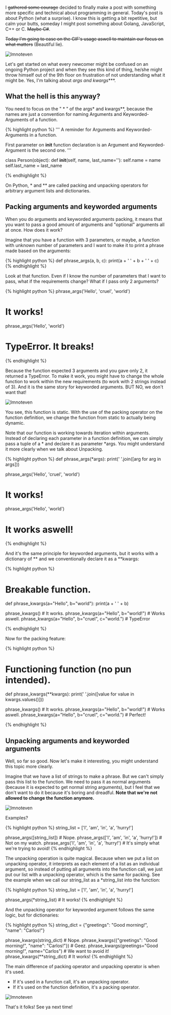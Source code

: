I ~~gathered some courage~~ decided to finally make a post with something more
specific and technical about programming in general.
Today's post is about Python (what a surprise).
I know this is getting a bit repetitive, but calm your butts, someday I might
post something about Golang, JavaScript, C++ or C. ~~Maybe C#~~.

~~Today I'm going to ease on the GIF's usage aswell to maintain our focus on what
matters~~ (Beautiful lie).

![Imnoteven](https://media.giphy.com/media/4WkCTDMpgjsUU/giphy.gif)

Let's get started on what every newcomer might be confused on an
ongoing Python project and when they see this kind of thing, he/she might throw
himself out of the 9th floor on frustration of not understanding what it might
be. Yes, I'm talking about **args* and kwargs****.

## What the hell is this anyway?

You need to focus on the " * " of the args* and kwargs**, because the names are
just a convention for naming Arguments and Keyworded-Arguments of a function.

{% highlight python %}
'''
A reminder for Arguments and Keyworded-Arguments in a function.

First parameter on __init__ function declaration is an Argument and
Keyworded-Argument is the second one.
'''

class Person(object):
    def __init__(self, name, last_name=''):
        self.name = name
        self.last_name = last_name

{% endhighlight %}

On Python, * and ** are called packing and unpacking operators for arbitrary
argument lists and dictionaries.

## Packing arguments and keyworded arguments

When you do arguments and keyworded arguments packing,
it means that you want to pass a good amount of arguments and "optional" arguments all at once.
How does it work?

Imagine that you have a function with 3 parameters, or maybe, a function with
unknown number of parameters and I want to make it to print a phrase made based on
the arguments:

{% highlight python %}
def phrase_args(a, b, c):
    print(a + ' ' + b + ' ' + c)
{% endhighlight %}

Look at that function. Even if I know the number of parameters that I want to
pass, what if the requirements change? What if I pass only 2 arguments?

{% highlight python %}
phrase_args('Hello', 'cruel', 'world')
# It works!
phrase_args('Hello', 'world')
# TypeError. It breaks!
{% endhighlight %}

Because the function expected 3 arguments and you gave only 2, it returned a TypeError.
To make it work, you might have to change the whole function to work within
the new requirements (to work with 2 strings instead of 3).
And it is the same story for keyworded arguments. BUT NO, we don't want that!

![Imnoteven](https://media.giphy.com/media/3ohs7N0iXvc180MiB2/giphy.gif)

You see, this function is static. With the use of the packing operator on the function
definition, we change the function from static to actually being dynamic.

Note that our function is working towards iteration within arguments. Instead of
declaring each parameter in a function definition, we can simply pass a tuple of a * and
declare it as parameter *args. You might understand it more clearly when we talk
about Unpacking.

{% highlight python %}
def phrase_args(*args):
    print(' '.join([arg for arg in args]))

phrase_args('Hello', 'cruel', 'world')
# It works!
phrase_args('Hello', 'world')
# It works aswell!
{% endhighlight %}

And it's the same principle for keyworded arguments, but it works with a dictionary
of ** and we conventionally declare it as a **kwargs:

{% highlight python %}
# Breakable function.
def phrase_kwargs(a="Hello", b="world"):
    print(a + ' ' + b)

phrase_kwargs() # It works.
phrase_kwargs(a="Hello", b="world!") # Works aswell.
phrase_kwargs(a="Hello", b="cruel", c="world.") # TypeError

{% endhighlight %}

Now for the packing feature:

{% highlight python %}
# Functioning function (no pun intended).
def phrase_kwargs(**kwargs):
    print(' '.join([value for value in kwargs.values()]))

phrase_kwargs() # It works.
phrase_kwargs(a="Hello", b="world!") # Works aswell.
phrase_kwargs(a="Hello", b="cruel", c="world.") # Perfect!

{% endhighlight %}

## Unpacking arguments and keyworded arguments

Well, so far so good. Now let's make it interesting, you might
understand this topic more clearly.

Imagine that we have a list of strings to make a phrase.
But we can't simply pass this list to the function. We need to pass it as normal arguments
(because it is expected to get normal string arguments), but I feel that we don't
want to do it because it's boring and dreadful. **Note that we're not allowed to change
the function anymore.**

![Imnoteven](https://media.giphy.com/media/jsW1gaiEGnVzW/giphy.gif)

Examples?

{% highlight python %}
string_list = ['I', 'am', 'in', 'a', 'hurry!']

phrase_args([string_list]) # Nope.
phrase_args(['I', 'am', 'in', 'a', 'hurry!']) # Not on my watch.
phrase_args('I', 'am', 'in', 'a', 'hurry!') # It's simply what we're trying to avoid!
{% endhighlight %}

The unpacking operation is quite magical. Because when we put a list on unpacking operator,
it interprets as each element of a list as an individual argument, so instead of putting
all arguments into the function call, we just put our list with a unpacking operator, which
is the same for packing. See the example when we call our string_list as a *string_list into the function:

{% highlight python %}
string_list = ['I', 'am', 'in', 'a', 'hurry!']

phrase_args(*string_list) # It works!
{% endhighlight %}

And the unpacking operator for keyworded argument follows the same logic, but for dictionaries:

{% highlight python %}
string_dict = {"greetings": "Good morning!", "name": "Carlos!"}

phrase_kwargs(string_dict) # Nope.
phrase_kwargs({"greetings": "Good morning!", "name": "Carlos!"}) # Geez.
phrase_kwargs(greetings="Good morning!", name="Carlos") # We want to avoid it!
phrase_kwargs(**string_dict) # It works!
{% endhighlight %}

The main difference of packing operator and unpacking operator is when it's used.

* If it's used in a function call, it's an unpacking operator.
* If it's used on the function definition, it's a packing operator.

![Imnoteven](https://media.giphy.com/media/hGMZSPI8XfFf2/giphy.gif)

That's it folks! See ya next time!